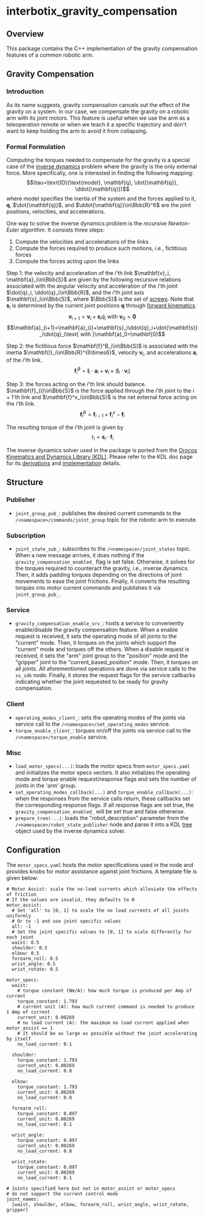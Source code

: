 # interbotix_gravity_compensation

## Overview
This package contains the C++ implementation of the gravity compensation features of a common robotic arm.

## Gravity Compensation
### Introduction
As its name suggests, gravity compensation cancels out the effect of the gravity on a system.
In our case, we compensate the gravity on a robotic arm with its joint motors.
This feature is useful when we use the arm as a teleoperation remote or when we teach it a specific trajectory and don't want to keep holding the arm to avoid it from collapsing.

### Formal Formulation
Computing the torques needed to compensate for the gravity is a special case of the [inverse dynamics](https://en.wikipedia.org/wiki/Inverse_dynamics) problem where the gravity is the only external force.
More specifically, one is interested in finding the following mapping:
$$\tau=\text{ID}(\text{model}, \mathbf{q}, \dot{\mathbf{q}}, \ddot{\mathbf{q}})$$
where $\text{model}$ specifies the inertia of the system and the forces applied to it, $\mathbf{q}$, $\dot{\mathbf{q}}$, and $\ddot{\mathbf{q}}\in\Bbb{R}^6$ are the joint positions, velocities, and accelerations.

One way to solve the inverse dynamics problem is the *recursive Newton-Euler algorithm*.
It consists three steps:
1. Compute the velocities and accelerations of the links
2. Compute the forces required to produce such motions, i.e., fictitious forces
3. Compute the forces acting upon the links

Step 1: the velocity and acceleration of the $i$'th link $\mathbf{v}_i, \mathbf{a}_i\in\Bbb{S}$ are given by the following recursive relations associated with the angular velocity and acceleration of the $i$'th joint $\dot{q}_i, \ddot{q}_i\in\Bbb{R}$, and the $i$'th joint axis $\mathbf{s}_i\in\Bbb{S}$, where $\Bbb{S}$ is the set of [screws](https://en.wikipedia.org/wiki/Screw_theory).
Note that $\mathbf{s}_i$ is determined by the current joint positions $\mathbf{q}$ through [forward kinematics](https://en.wikipedia.org/wiki/Forward_kinematics).
$$\mathbf{v}_{i+1}=\mathbf{v}_{i}+\mathbf{s}_i\dot{q}_i\text{ with }\mathbf{v}_0=\mathbf{0}$$
$$\mathbf{a}_{i+1}=\mathbf{a}_{i}+\mathbf{s}_i\ddot{q}_i+\dot{\mathbf{s}}_i\dot{q}_i\text{ with }\mathbf{a}_0=\mathbf{0}$$

Step 2: the fictitious force $\mathbf{f}^B_i\in\Bbb{S}$ is associated with the inertia $\mathbf{I}_i\in\Bbb{R}^{6\times6}$, velocity $\mathbf{v}_i$, and accelerations $\mathbf{a}_i$ of the $i$'th link.
$$\mathbf{f}^B_i=\mathbf{I}_i\cdot\mathbf{a}_i+\mathbf{v}_i\times(\mathbf{I}_i\cdot\mathbf{v}_i)$$

Step 3: the forces acting on the $i$'th link should balance. $\mathbf{f}_{i}\in\Bbb{S}$ is the force applied through the $i$'th joint to the $i+1$'th link and $\mathbf{f}^x_i\in\Bbb{S}$ is the net external force acting on the $i$'th link.
$$\mathbf{f}^B_i=\mathbf{f}_{i-1}+\mathbf{f}^x_i-\mathbf{f}_{i}$$

The resulting torque of the $i$'th joint is given by
$$\tau_i=\mathbf{s}_i\cdot\mathbf{f}_{i}$$

The inverse dynamics solver used in the package is ported from the [Orocos Kinematics and Dynamics Library (KDL)](https://www.orocos.org/kdl.html).
Please refer to the KDL doc page for its [derivations](https://link.springer.com/book/10.1007/978-1-4899-7560-7) and [implementation](https://docs.ros.org/en/indigo/api/orocos_kdl/html/classKDL_1_1ChainIdSolver__RNE.html) details.


## Structure
### Publisher
- `joint_group_pub_`: publishes the desired current commands to the `/<namespace>/commands/joint_group` topic for the robotic arm to execute.

### Subscription
- `joint_state_sub_`: subscribes to the `/<namespace>/joint_states` topic.
When a new message arrives, it does nothing if the `gravity_compensation_enabled_` flag is set false.
Otherwise, it solves for the torques required to counteract the gravity, i.e., inverse dynamics.
Then, it adds padding torques depending on the directions of joint movements to ease the joint frictions.
Finally, it converts the resulting torques into motor current commands and publishes it via `joint_group_pub_`.

### Service
- `gravity_compensation_enable_srv_`: hosts a service to conveniently enable/disable the gravity compensation feature.
When a enable request is received, it sets the operating mode of all joints to the "current" mode.
Then, it torques on the joints which support the "current" mode and torques off the others.
When a disable request is received, it sets the "arm" joint group to the "position" mode and the "gripper" joint to the "current_based_position" mode.
Then, it torques on all joints.
All aforementioned operations are done via service calls to the `xs_sdk` node.
Finally, it stores the request flags for the service callbacks indicating whether the joint requested to be ready for gravity compensation.

### Client
- `operating_modes_client_`: sets the operating modes of the joints via service call to the `/<namespace>/set_operating_modes` service.
- `torque_enable_client_`: torques on/off the joints via service call to the `/<namespace>/torque_enable` service.

### Misc
- `load_motor_specs(...)`: loads the motor specs from `motor_specs.yaml` and initializes the motor specs vectors.
It also initializes the operating mode and torque enable request/response flags and sets the number of joints in the 'arm' group.
- `set_operating_modes_callback(...)` and `torque_enable_callback(...)`: when the responses from the service calls return, these callbacks set the corresponding response flags.
If all response flags are set true, the `gravity_compensation_enabled_` will be set true and false otherwise.
- `prepare_tree(...)`: loads the "robot_description" parameter from the `/<namespace>/robot_state_publisher` node and parse it into a KDL [tree](https://docs.ros.org/en/indigo/api/orocos_kdl/html/classKDL_1_1Tree.html) object used by the inverse dynamics solver.

## Configuration
The `motor_specs.yaml` hosts the motor specifications used in the node and provides knobs for motor assistance against joint frictions.
A template file is given below:
```
# Motor Assist: scale the no-load currents which alleviate the effects of friction
# If the values are invalid, they defaults to 0
motor_assist:
  # Set 'all' to [0, 1] to scale the no load currents of all joints uniformly
  # Or to -1 and use joint specific values
  all: -1
  # Set the joint specific values to [0, 1] to scale differently for each joint
  waist: 0.5
  shoulder: 0.5
  elbow: 0.5
  forearm_roll: 0.5
  wrist_angle: 0.5
  wrist_rotate: 0.5

motor_specs:
  waist:
    # torque constant (Nm/A): how much torque is produced per Amp of current
    torque_constant: 1.793
    # current unit (A): how much current command is needed to produce 1 Amp of current
    current_unit: 0.00269
    # no load current (A): the maximum no load current applied when motor_assist == 1
    # It should be as large as possible without the joint accelerating by itself
    no_load_current: 0.1

  shoulder:
    torque_constant: 1.793
    current_unit: 0.00269
    no_load_current: 0.0

  elbow:
    torque_constant: 1.793
    current_unit: 0.00269
    no_load_current: 0.0

  forearm_roll:
    torque_constant: 0.897
    current_unit: 0.00269
    no_load_current: 0.1

  wrist_angle:
    torque_constant: 0.897
    current_unit: 0.00269
    no_load_current: 0.0

  wrist_rotate:
    torque_constant: 0.897
    current_unit: 0.00269
    no_load_current: 0.1

# Joints specified here but not in motor_assist or motor_specs
# do not support the current control mode
joint_names:
  [waist, shoulder, elbow, forearm_roll, wrist_angle, wrist_rotate, gripper]

```

